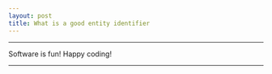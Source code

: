 ```yaml
---
layout: post
title: What is a good entity identifier
---
```




------------------------------

Software is fun! Happy coding!

------------------------------

[1]: https://github.com/Elders/RedLock